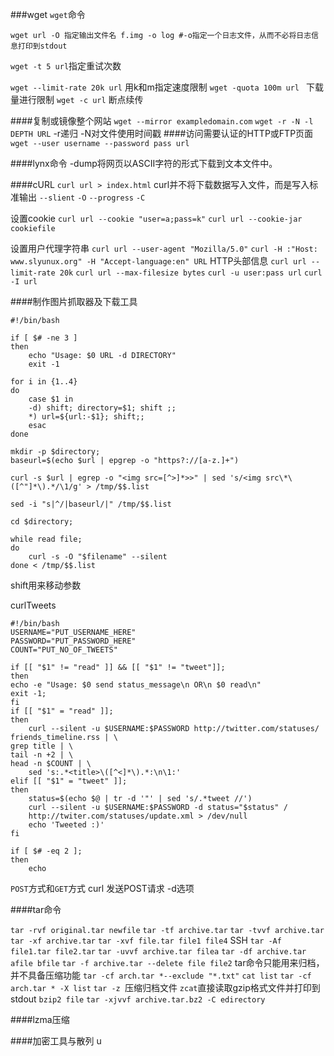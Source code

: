 ###wget
`wget`命令
```
wget url -O 指定输出文件名 f.img -o log #-o指定一个日志文件，从而不必将日志信息打印到stdout
```
`wget -t 5 url`指定重试次数

`wget --limit-rate 20k url` 用k和m指定速度限制
`wget -quota 100m url ` 下载量进行限制
`wget -c url` 断点续传

####复制或镜像整个网站
`wget --mirror exampledomain.com`
`wget -r -N -l DEPTH URL` -r递归 -N对文件使用时间戳
####访问需要认证的HTTP或FTP页面
`wget --user username --password pass url`

####lynx命令
-dump将网页以ASCII字符的形式下载到文本文件中。

####cURL
`curl url > index.html` curl并不将下载数据写入文件，而是写入标准输出
`--slient`
`-O`
`--progress`
`-C`

设置cookie
`curl url --cookie "user=a;pass=k"`
`curl url --cookie-jar cookiefile`

设置用户代理字符串
`curl url --user-agent "Mozilla/5.0"`
`curl -H :"Host: www.slyunux.org" -H "Accept-language:en" URL`  HTTP头部信息
`curl url --limit-rate 20k`
`curl url --max-filesize bytes`
`curl -u user:pass url`
`curl -I url`

####制作图片抓取器及下载工具
```
#!/bin/bash

if [ $# -ne 3 ]
then
	echo "Usage: $0 URL -d DIRECTORY"
	exit -1

for i in {1..4}
do
	case $1 in
	-d) shift; directory=$1; shift ;;
	*) url=${url:-$1}; shift;;
	esac
done

mkdir -p $directory;
baseurl=$(echo $url | epgrep -o "https?://[a-z.]+")

curl -s $url | egrep -o "<img src=[^>]*>>" | sed 's/<img src\*\([^"]*\).*/\1/g' > /tmp/$$.list

sed -i "s|^/|baseurl/|" /tmp/$$.list

cd $directory;

while read file;
do
	curl -s -O "$filename" --silent
done < /tmp/$$.list
```
shift用来移动参数

curlTweets
```
#!/bin/bash
USERNAME="PUT_USERNAME_HERE"
PASSWORD="PUT_PASSWORD_HERE"
COUNT="PUT_NO_OF_TWEETS"

if [[ "$1" != "read" ]] && [[ "$1" != "tweet"]];
then
echo -e "Usage: $0 send status_message\n OR\n $0 read\n"
exit -1;
fi
if [[ "$1" = "read" ]];
then
	curl --silent -u $USERNAME:$PASSWORD http://twitter.com/statuses/
friends_timeline.rss | \
grep title | \
tail -n +2 | \
head -n $COUNT | \
	sed 's:.*<title>\([^<]*\).*:\n\1:'
elif [[ "$1" = "tweet" ]];
then 
	status=$(echo $@ | tr -d '"' | sed 's/.*tweet //')
	curl --silent -u $USERNAME:$PASSWORD -d status="$status" /
	http://twiter.com/statuses/update.xml > /dev/null
	echo 'Tweeted :)'
fi

if [ $# -eq 2 ];
then 
	echo
```

`POST`方式和`GET`方式
curl 发送POST请求 -d选项

####tar命令

`tar -rvf original.tar newfile`
`tar -tf archive.tar`
`tar -tvvf archive.tar`
`tar -xf archive.tar`
`tar -xvf file.tar file1 file4`
SSH
`tar -Af file1.tar file2.tar`
`tar -uvvf archive.tar filea`
`tar -df archive.tar afile bfile`
`tar -f archive.tar --delete file file2`
tar命令只能用来归档，并不具备压缩功能
`tar -cf arch.tar *--exclude "*.txt"`
`cat list`
`tar -cf arch.tar * -X list`
`tar -z `压缩归档文件
`zcat`直接读取gzip格式文件并打印到stdout
`bzip2 file`
`tar -xjvvf archive.tar.bz2 -C edirectory`

####lzma压缩

####加密工具与散列
u
